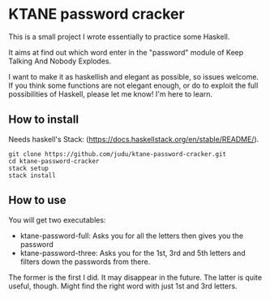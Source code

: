 # KTANE password cracker

This is a small project I wrote essentially to practice some Haskell.

It aims at find out which word enter in the "password" module of Keep Talking And Nobody
Explodes.

I want to make it as haskellish and elegant as possible, so issues welcome. If you think
some functions are not elegant enough, or do to exploit the full possibilities of Haskell,
please let me know! I'm here to learn.

## How to install

Needs haskell's Stack: (https://docs.haskellstack.org/en/stable/README/).

```
git clone https://github.com/judu/ktane-password-cracker.git
cd ktane-password-cracker
stack setup
stack install
```

## How to use

You will get two executables:

 - ktane-password-full: Asks you for all the letters then gives you the password
 - ktane-password-three: Asks you for the 1st, 3rd and 5th letters and filters down the
   passwords from there.

The former is the first I did. It may disappear in the future. The latter is quite useful,
though. Might find the right word with just 1st and 3rd letters.
